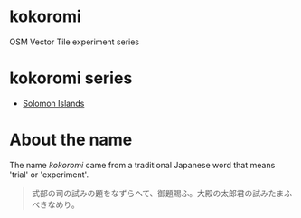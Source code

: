 # kokoromi
OSM Vector Tile experiment series

# kokoromi series
- [Solomon Islands](https://github.com/optgeo/kokoromi-sb)

# About the name
The name *kokoromi* came from a traditional Japanese word that means 'trial' or 'experiment'. 

> 式部の司の試みの題をなずらへて、御題賜ふ。大殿の太郎君の試みたまふべきなめり。
